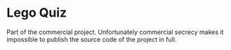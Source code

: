 Lego Quiz
====================


Part of the commercial project. 
Unfortunately commercial secrecy makes it impossible to publish the source code of the project in full.